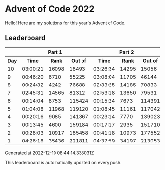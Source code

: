 # Advent of Code 2022

Hello! Here are my solutions for this year's Advent of Code.

## Leaderboard

<!--LEADERBOARD_START-->
<table><tr><th></th><th colspan="3">Part 1</th><th colspan="3">Part 2</th></tr><tr><th>Day</th><th>Time</th><th>Rank</th><th>Out of</th><th>Time</th><th>Rank</th><th>Out of</th></tr><tr><td>10</td><td>03:00:21</td><td>16098</td><td>18493</td><td>03:26:34</td><td>14295</td><td>15056</td></tr><tr><td>9</td><td>00:46:20</td><td>6710</td><td>55225</td><td>03:08:04</td><td>11705</td><td>46144</td></tr><tr><td>8</td><td>00:24:32</td><td>4242</td><td>76688</td><td>02:33:25</td><td>14185</td><td>70833</td></tr><tr><td>7</td><td>02:45:31</td><td>14565</td><td>81312</td><td>02:53:18</td><td>13650</td><td>79531</td></tr><tr><td>6</td><td>00:14:04</td><td>8753</td><td>115424</td><td>00:15:24</td><td>7673</td><td>114391</td></tr><tr><td>5</td><td>01:04:08</td><td>11968</td><td>119120</td><td>01:08:45</td><td>11161</td><td>117042</td></tr><tr><td>4</td><td>00:20:16</td><td>9085</td><td>141367</td><td>00:23:14</td><td>7770</td><td>139023</td></tr><tr><td>3</td><td>00:13:45</td><td>4600</td><td>159184</td><td>00:17:17</td><td>2935</td><td>151710</td></tr><tr><td>2</td><td>00:28:03</td><td>10917</td><td>185458</td><td>00:41:18</td><td>10973</td><td>177552</td></tr><tr><td>1</td><td>04:26:18</td><td>35436</td><td>221811</td><td>04:37:59</td><td>34197</td><td>213053</td></tr></table>
Generated at 2022-12-10 08:44:14.338031Z
<!--LEADERBOARD_END-->

This leaderboard is automatically updated on every push.

